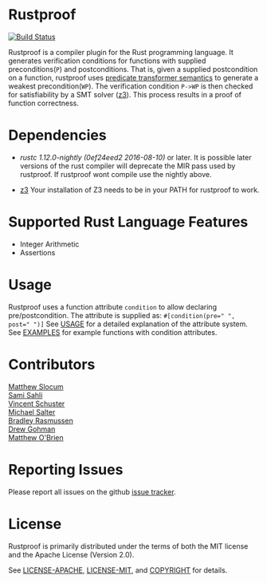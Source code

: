 # Rustproof

[![Build Status](https://travis-ci.org/Rust-Proof/rustproof.svg?branch=master)](https://travis-ci.org/Rust-Proof/rustproof)

Rustproof is a compiler plugin for the Rust programming language. It generates verification conditions for functions with supplied preconditions(`P`) and postconditions. That is, given a supplied postcondition on a function, rustproof uses [predicate transformer semantics](https://en.wikipedia.org/wiki/Predicate_transformer_semantics) to generate a weakest precondition(`WP`). The verification condition `P->WP` is then checked for satisfiability by a SMT solver ([z3](https://github.com/Z3Prover/z3)). This process results in a proof of function correctness.

# Dependencies

* *rustc 1.12.0-nightly (0ef24eed2 2016-08-10)* or later.
It is possible later versions of the rust compiler will deprecate the MIR pass used by rustproof. If rustproof wont compile use the nightly above.

* [z3](https://github.com/Z3Prover/z3)
Your installation of Z3 needs to be in your PATH for rustproof to work.

# Supported Rust Language Features

* Integer Arithmetic
* Assertions

# Usage

Rustproof uses a function attribute `condition` to allow declaring pre/postcondition.
The attribute is supplied as:
`#[condition(pre=" ", post=" ")]`
See [USAGE](https://github.com/Rust-Proof/rustproof/blob/master/USAGE.md) for a detailed explanation of the attribute system.
See [EXAMPLES](https://github.com/Rust-Proof/rustproof/blob/master/EXAMPLES.md) for example functions with condition attributes.


# Contributors
[Matthew Slocum][acro]  
[Sami Sahli][sahli]  
[Vincent Schuster][schuster]  
[Michael Salter][salter]  
[Bradley Rasmussen][rasmussen]  
[Drew Gohman][gohman]  
[Matthew O'Brien][obrien]  

[acro]:https://github.com/arc3x
[sahli]:https://github.com/ssahli
[schuster]:https://github.com/VSchuster
[salter]:https://github.com/salterm
[rasmussen]:https://github.com/bajr
[gohman]:https://github.com/found101
[obrien]:https://github.com/obriematt

# Reporting Issues

Please report all issues on the github [issue tracker][issues].

[issues]:https://github.com/Rust-Proof/rustproof/issues


# License

Rustproof is primarily distributed under the terms of both the MIT license and the Apache License (Version 2.0).

See [LICENSE-APACHE][1], [LICENSE-MIT][2], and [COPYRIGHT][3] for details.

[1]:https://github.com/Rust-Proof/rustproof/blob/master/LICENSE-APACHE
[2]:https://github.com/Rust-Proof/rustproof/blob/master/LICENSE-MIT
[3]:https://github.com/Rust-Proof/rustproof/blob/master/COPYRIGHT
